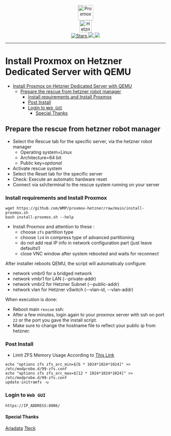 <p align="center">
    <img src="https://github.com/WMP/proxmox-hetzner/raw/main/files/icons/proxmox.png" alt="Proxmox" height="48" />
    </br>
    <img src="https://github.com/WMP/proxmox-hetzner/raw/main/files/icons/hetzner.png" alt="Hetzner" height="38" />
    </br>
    <a href="https://github.com/chmaikos/proxmox-hetzner">
        <img src="https://img.shields.io/github/stars/WMP/proxmox-hetzner" alt="Stars"/>
        <img src="https://img.shields.io/github/watchers/WMP/proxmox-hetzner" />
        <img src="https://img.shields.io/github/forks/WMP/proxmox-hetzner" />
    </a>
</p>

---

# Install Proxmox on Hetzner Dedicated Server with QEMU

- [Install Proxmox on Hetzner Dedicated Server with QEMU](#install-proxmox-on-hetzner-dedicated-server-with-qemu)
  - [Prepare the rescue from hetzner robot manager](#prepare-the-rescue-from-hetzner-robot-manager)
    - [Install requirements and Install Proxmox](#install-requirements-and-install-proxmox)
    - [Post Install](#post-install)
    - [Login to `Web GUI`](#login-to-web-gui)
      - [Special Thanks](#special-thanks)

## Prepare the rescue from hetzner robot manager

- Select the Rescue tab for the specific server, via the hetzner robot manager
  - Operating system=Linux
  - Architecture=64 bit
  - Public key=*optional*
- Activate rescue system
- Select the Reset tab for the specific server
- Check: Execute an automatic hardware reset
- Connect via ssh/terminal to the rescue system running on your server

### Install requirements and Install Proxmox

```shell
wget https://github.com/WMP/proxmox-hetzner/raw/main/install-proxmox.sh
bash install-proxmox.sh --help
```

- Install Proxmox and attention to these :
  - choose `zfs` partition type
  - choose `lz4` in compress type of advanced partitioning
  - do not add real IP info in network configuration part (just leave defaults!)
  - close VNC window after system rebooted and waits for reconnect

After installer reboots QEMU, the script will automaticaly configure:

- network vmbr0 for a bridged network
- network vmbr1 for LAN (--private-addr)
- network vmbr2 for Hetzner Subnet (--public-addr)
- network vlan for Hetzner vSwitch (--vlan-id, --vlan-addr)

When execution is done:

- Reboot main `rescue` ssh:
- After a few minutes, login again to your proxmox server with ssh on port `22` or the port you gave the install script.
- Make sure to change the hostname file to reflect your public ip from hetzner.

### Post Install

- Limit ZFS Memory Usage According to [This Link](https://pve.proxmox.com/wiki/ZFS_on_Linux#sysadmin_zfs_limit_memory_usage)

```shell
echo "options zfs zfs_arc_min=$[6 * 1024*1024*1024]" >> /etc/modprobe.d/99-zfs.conf
echo "options zfs zfs_arc_max=$[12 * 1024*1024*1024]" >> /etc/modprobe.d/99-zfs.conf
update-initramfs -u
```

### Login to `Web GUI`

`https://IP_ADDRESS:8006/`

#### Special Thanks

[Ariadata](https://github.com/ariadata)
[Tteck](https://tteck.github.io/Proxmox/)
